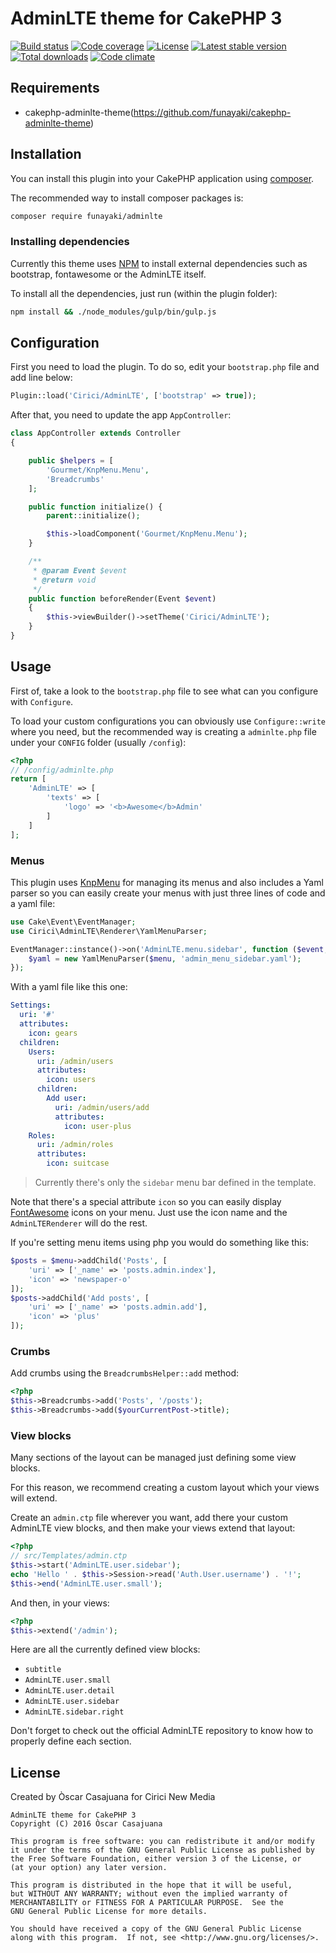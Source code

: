 AdminLTE theme for CakePHP 3
============================

[![Build status][build svg]][build status]
[![Code coverage][coverage svg]][coverage]
[![License][license svg]][license]
[![Latest stable version][releases svg]][releases]
[![Total downloads][downloads svg]][downloads]
[![Code climate][climate svg]][climate]

Requirements
------------

- cakephp-adminlte-theme(https://github.com/funayaki/cakephp-adminlte-theme)

Installation
------------

You can install this plugin into your CakePHP application using [composer][composer].

The recommended way to install composer packages is:

~~~bash
composer require funayaki/adminlte
~~~

### Installing dependencies

Currently this theme uses [NPM][npm] to install external dependencies such as bootstrap,
fontawesome or the AdminLTE itself.

To install all the dependencies, just run (within the plugin folder):

~~~bash
npm install && ./node_modules/gulp/bin/gulp.js
~~~

Configuration
-------------

First you need to load the plugin. To do so, edit your `bootstrap.php` file and
add line below:

~~~php
Plugin::load('Cirici/AdminLTE', ['bootstrap' => true]);
~~~

After that, you need to update the app `AppController`:

~~~php
class AppController extends Controller
{

    public $helpers = [
        'Gourmet/KnpMenu.Menu',
        'Breadcrumbs'
    ];

    public function initialize() {
        parent::initialize();

        $this->loadComponent('Gourmet/KnpMenu.Menu');
    }

    /**
     * @param Event $event
     * @return void
     */
    public function beforeRender(Event $event)
    {
        $this->viewBuilder()->setTheme('Cirici/AdminLTE');
    }
}
~~~

Usage
-----

First of, take a look to the `bootstrap.php` file to see what can you configure
with `Configure`.

To load your custom configurations you can obviously use `Configure::write` where
you need, but the recommended way is creating a `adminlte.php` file under your
`CONFIG` folder (usually `/config`):

~~~php
<?php
// /config/adminlte.php
return [
    'AdminLTE' => [
        'texts' => [
            'logo' => '<b>Awesome</b>Admin'
        ]
    ]
];
~~~

### Menus

This plugin uses [KnpMenu][KnpMenu] for managing its menus and also includes a
Yaml parser so you can easily create your menus with just three lines of code and
a yaml file:

~~~php
use Cake\Event\EventManager;
use Cirici\AdminLTE\Renderer\YamlMenuParser;

EventManager::instance()->on('AdminLTE.menu.sidebar', function ($event, $menu) {
    $yaml = new YamlMenuParser($menu, 'admin_menu_sidebar.yaml');
});
~~~

With a yaml file like this one:

~~~yaml
Settings:
  uri: '#'
  attributes:
    icon: gears
  children:
    Users:
      uri: /admin/users
      attributes:
        icon: users
      children:
        Add user:
          uri: /admin/users/add
          attributes:
            icon: user-plus
    Roles:
      uri: /admin/roles
      attributes:
        icon: suitcase
~~~

> Currently there's only the `sidebar` menu bar defined in the template.

Note that there's a special attribute `icon` so you can easily display
[FontAwesome][FontAwesome] icons on your menu. Just use the icon name
and the `AdminLTERenderer` will do the rest.

If you're setting menu items using php you would do something like this:

~~~php
$posts = $menu->addChild('Posts', [
    'uri' => ['_name' => 'posts.admin.index'],
    'icon' => 'newspaper-o'
]);
$posts->addChild('Add posts', [
    'uri' => ['_name' => 'posts.admin.add'],
    'icon' => 'plus'
]);
~~~

### Crumbs

Add crumbs using the `BreadcrumbsHelper::add` method:

~~~php
<?php
$this->Breadcrumbs->add('Posts', '/posts');
$this->Breadcrumbs->add($yourCurrentPost->title);
~~~

### View blocks

Many sections of the layout can be managed just defining some view blocks.

For this reason, we recommend creating a custom layout which your views will extend.

Create an `admin.ctp` file wherever you want, add there your custom AdminLTE
view blocks, and then make your views extend that layout:

~~~php
<?php
// src/Templates/admin.ctp
$this->start('AdminLTE.user.sidebar');
echo 'Hello ' . $this->Session->read('Auth.User.username') . '!';
$this->end('AdminLTE.user.small');
~~~

And then, in your views:

~~~php
<?php
$this->extend('/admin');
~~~

Here are all the currently defined view blocks:

- `subtitle`
- `AdminLTE.user.small`
- `AdminLTE.user.detail`
- `AdminLTE.user.sidebar`
- `AdminLTE.sidebar.right`

Don't forget to check out the official AdminLTE repository to know how to
properly define each section.

License
-------

Created by Òscar Casajuana for Cirici New Media

    AdminLTE theme for CakePHP 3
    Copyright (C) 2016 Òscar Casajuana

    This program is free software: you can redistribute it and/or modify
    it under the terms of the GNU General Public License as published by
    the Free Software Foundation, either version 3 of the License, or
    (at your option) any later version.

    This program is distributed in the hope that it will be useful,
    but WITHOUT ANY WARRANTY; without even the implied warranty of
    MERCHANTABILITY or FITNESS FOR A PARTICULAR PURPOSE.  See the
    GNU General Public License for more details.

    You should have received a copy of the GNU General Public License
    along with this program.  If not, see <http://www.gnu.org/licenses/>.

[composer]: https://getcomposer.org
[npm]: https://nodejs.org
[KnpMenu]: https://github.com/KnpLabs/KnpMenu
[FontAwesome]: http://fortawesome.github.io/Font-Awesome/icons/

[build status]: https://travis-ci.org/funayaki/cake-adminlte
[coverage]: https://codecov.io/gh/funayaki/cake-adminlte
[license]: https://github.com/funayaki/cake-adminlte/blob/master/LICENSE.md
[releases]: https://github.com/funayaki/cake-adminlte/releases
[downloads]: https://packagist.org/packages/funayaki/adminlte
[climate]: https://codeclimate.com/github/funayaki/cake-adminlte

[build svg]: https://img.shields.io/travis/funayaki/cake-adminlte/master.svg?style=flat-square
[coverage svg]: https://img.shields.io/codecov/c/github/funayaki/cake-adminlte/master.svg?style=flat-square
[license svg]: https://img.shields.io/github/license/funayaki/cake-adminlte.svg?style=flat-square
[releases svg]: https://img.shields.io/github/release/funayaki/cake-adminlte.svg?style=flat-square
[downloads svg]: https://img.shields.io/packagist/dt/funayaki/adminlte.svg?style=flat-square
[climate svg]: https://img.shields.io/codeclimate/github/funayaki/cake-adminlte.svg?style=flat-square
